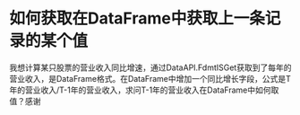 # 如何获取在DataFrame中获取上一条记录的某个值

我想计算某只股票的营业收入同比增速，通过DataAPI.FdmtISGet获取到了每年的营业收入，是DataFrame格式。在DataFrame中增加一个同比增长字段，公式是T年的营业收入/T-1年的营业收入，求问T-1年的营业收入在DataFrame中如何取值？感谢